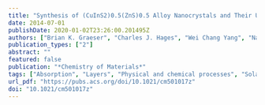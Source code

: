 ```yaml
---
title: "Synthesis of (CuInS2)0.5(ZnS)0.5 Alloy Nanocrystals and Their Use for the Fabrication of Solar Cells via Selenization"
date: 2014-07-01
publishDate: 2020-01-02T23:26:00.201495Z
authors: ["Brian K. Graeser", "Charles J. Hages", "Wei Chang Yang", "Nathaniel J. Carter", "Caleb K. Miskin", "Eric A. Stach", "Rakesh Agrawal"]
publication_types: ["2"]
abstract: ""
featured: false
publication: "*Chemistry of Materials*"
tags: ["Absorption", "Layers", "Physical and chemical processes", "Solar cells", "Nanocrystals"]
url_pdf: "https://pubs.acs.org/doi/10.1021/cm501017z"
doi: "10.1021/cm501017z"
---
```

